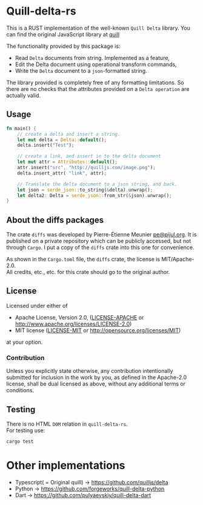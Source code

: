 # Quill-delta-rs 

This is a RUST implementation of the well-known `Quill Delta` library.
You can find the original JavaScript library at
[quill](https://github.com/quilljs/delta)

The functionality provided by this package is:
- Read `Delta` documents from string. Implemented as a feature,
- Edit the Delta document using operational transform commands,
- Write the `Delta` document to a `json`-formatted string.

The library provided is completely free of any formatting limitations.
So there are no checks that the attributes provided on a `Delta operation`
are actually valid.

## Usage

```rust
fn main() {
    // create a delta and insert a string.
    let mut delta = Delta::default();
    delta.insert("Test");

    // create a link, and insert in to the delta document
    let mut attr = Attributes::default();
    attr.insert("src", "http://quilljs.com/image.png");
    delta.insert_attr( "link", attr);

    // Translate the delta document to a json string, and back.
    let json = serde_json::to_string(&delta).unwrap();
    let delta2: Delta = serde_json::from_str(&json).unwrap();
}


```

## About the diffs packages
The crate `diffs` was developed by Pierre-Étienne Meunier <pe@pijul.org>.
It is published on a private repository which can be publicly accessed, but not through `Cargo`. 
I put a copy of the `diffs` crate into this one for convenience.

As shown in the `Cargo.toml` file, the `diffs` crate, the license is MIT/Apache-2.0.<br>
All credits, etc., etc. for this crate should go to the original author.


## License

Licensed under either of
* Apache License, Version 2.0, ([LICENSE-APACHE](LICENSE-APACHE) or http://www.apache.org/licenses/LICENSE-2.0)
* MIT license ([LICENSE-MIT](LICENSE-MIT) or http://opensource.org/licenses/MIT)

at your option.

### Contribution

Unless you explicitly state otherwise, any contribution intentionally submitted
for inclusion in the work by you, as defined in the Apache-2.0 license, shall be dual licensed as above, without any
additional terms or conditions.

## Testing

There is no HTML `DOM` relation in `quill-delta-rs`. <br>
For testing use:

```text
cargo test
```

# Other implementations
- Typescript( = Original quill) -> https://github.com/quilljs/delta
- Python -> https://github.com/forgeworks/quill-delta-python
- Dart -> https://github.com/pulyaevskiy/quill-delta-dart
